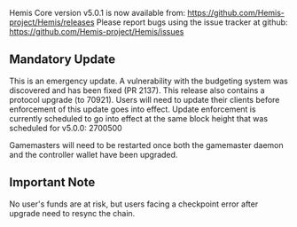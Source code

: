 Hemis Core version v5.0.1 is now available from: https://github.com/Hemis-project/Hemis/releases
Please report bugs using the issue tracker at github: https://github.com/Hemis-project/Hemis/issues

Mandatory Update
----

This is an emergency update.
A vulnerability with the budgeting system was discovered and has been fixed (PR 2137).
This release also contains a protocol upgrade (to 70921).
Users will need to update their clients before enforcement of this update goes into effect.
Update enforcement is currently scheduled to go into effect at the same block height that was scheduled for v5.0.0: 2700500

Gamemasters will need to be restarted once both the gamemaster daemon and the controller wallet have been upgraded.

Important Note
----

No user's funds are at risk, but users facing a checkpoint error after upgrade need to resync the chain.